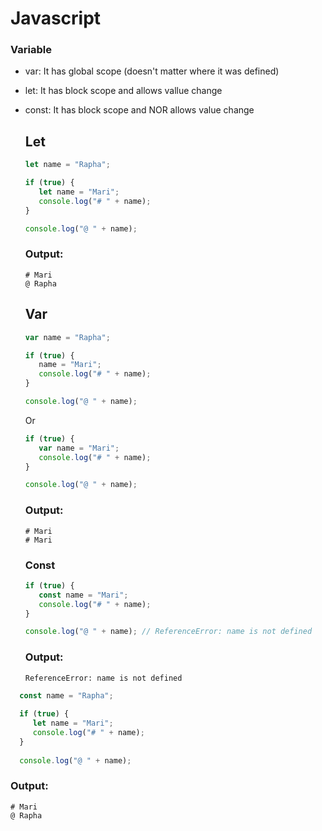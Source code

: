 # Javascript

### Variable

- var: It has global scope (doesn't matter where it was defined)
- let: It has block scope and allows vallue change
- const: It has block scope and NOR allows value change
  
  ## Let
  ```javascript
  let name = "Rapha";
  
  if (true) {
     let name = "Mari";
     console.log("# " + name);
  }
  
  console.log("@ " + name);
  
  ```
  
  ### Output:
  ```
  # Mari
  @ Rapha
  ```
  
  ## Var
  ```javascript
  var name = "Rapha";
  
  if (true) {
     name = "Mari";
     console.log("# " + name);
  }
  
  console.log("@ " + name);
  
  ```
  Or
  
  ```javascript  
  if (true) {
     var name = "Mari";
     console.log("# " + name);
  }
  
  console.log("@ " + name);
  ```
  
  ### Output:
  
  ```
  # Mari
  # Mari
  ```
  
  ### Const
  
  ```javascript  
  if (true) {
     const name = "Mari";
     console.log("# " + name);
  }
  
  console.log("@ " + name); // ReferenceError: name is not defined
  ```
  
  ### Output:
  ```
  ReferenceError: name is not defined
  ```
  
```javascript  
  const name = "Rapha";
  
  if (true) {
     let name = "Mari";
     console.log("# " + name);
  }
  
  console.log("@ " + name);
  ```
  
  ### Output:
  ```
  # Mari
  @ Rapha
  ```
